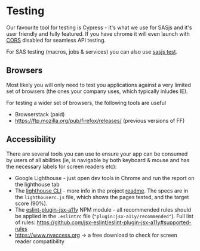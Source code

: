 Testing
====================

Our favourite tool for testing is Cypress - it's what we use for SASjs and it's user friendly and fully featured.  If you have chrome it will even launch with [CORS](/cors/) disabled for seamless API testing.

For SAS testing (macros, jobs & services) you can also use [sasjs test](https://cli.sasjs.io/test).


## Browsers

Most likely you will only need to test you applications against a very limited set of browsers (the ones your company uses, which typically inludes IE).

For testing a wider set of browsers, the following tools are useful

* Browserstack (paid)
* https://ftp.mozilla.org/pub/firefox/releases/  (previous versions of FF)

## Accessibility

There are several tools you can use to ensure your app can be consumed by users of all abilities (ie, is navigable by both keyboard & mouse and has the necessary labels for screen readers etc):

* Google Lighthouse - just open dev tools in Chrome and run the report on the lighthouse tab
* The [lighthouse CLI](https://www.npmjs.com/package/@lhci/cli) - more info in the project [readme](https://github.com/GoogleChrome/lighthouse-ci#readme).  The specs are in the `lighthouserc.js` file, which shows the pages tested, and the target score (90%).
* The [eslint-plugin-jsx-a11y](https://www.npmjs.com/package/eslint-plugin-jsx-a11y) NPM module - all recommended rules should be applied in the `.eslintrc` file (`"plugin:jsx-a11y/recommended"`).  Full list of rules: https://github.com/jsx-eslint/eslint-plugin-jsx-a11y#supported-rules
* https://www.nvaccess.org -> a free download to check for screen reader compatibility


<meta name="description" content="Tips & tricks for testing SAS Powered Web Apps - such as Browserstack and Cypress">

